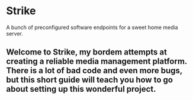 # Strike
A bunch of preconfigured software endpoints for a sweet home media server.


## Welcome to Strike, my bordem attempts at creating a reliable media management platform. There is a lot of bad code and even more bugs, but this short guide will teach you how to go about setting up this wonderful project.
